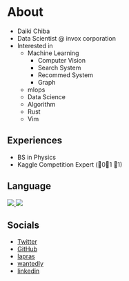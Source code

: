 

<!--
**daikichiba9511/daikichiba9511** is a ✨ _special_ ✨ repository because its `README.md` (this file) appears on your GitHub profile.

Here are some ideas to get you started:

- 🔭 I’m currently working on ...
- 🌱 I’m currently learning ...
- 👯 I’m looking to collaborate on ...
- 🤔 I’m looking for help with ...
- 💬 Ask me about ...
- 📫 How to reach me: ...
- 😄 Pronouns: ...
- ⚡ Fun fact: ...
-->

# About

- Daiki Chiba
- Data Scientist @ invox corporation
- Interested in
    - Machine Learning
        - Computer Vision
        - Search System
        - Recommed System
        - Graph
    - mlops
    - Data Science
    - Algorithm
    - Rust
    - Vim

## Experiences

- BS in Physics
- Kaggle Competition Expert (🥇0🥈1 🥉1)

## Language

<a href="https://github.com/anuraghazra/github-readme-stats">
  <img src="https://github-readme-stats.vercel.app/api?username=daikichiba9511&count_private=true&show_icons=true&theme=tokyonight" />
</a>

<a href="https://github.com/anuraghazra/github-readme-stats">
  <img src="https://github-readme-stats.vercel.app/api/top-langs/?username=daikichiba9511&count_private=true&show_icons=true&theme=tokyonight&exclude_repo=bayes" />
</a>


## Socials

- [Twitter](http://twitter.com/nnc_5522)
- [GitHub](https://github.com/daikichiba9511)
- [lapras](https://lapras.com/public/1FP4QSZ)
- [wantedly](https://www.wantedly.com/id/daiki_chiba)
- [linkedin](https://www.linkedin.com/in/%E5%A4%A7%E7%A8%80-%E5%8D%83%E8%91%89-94a132184/)
